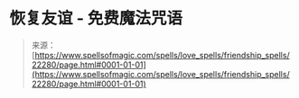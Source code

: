 <!--yml

分类：未分类

日期：2024年06月12日 19:06:27

-->

# 恢复友谊 - 免费魔法咒语

> 来源：[https://www.spellsofmagic.com/spells/love_spells/friendship_spells/22280/page.html#0001-01-01](https://www.spellsofmagic.com/spells/love_spells/friendship_spells/22280/page.html#0001-01-01)
